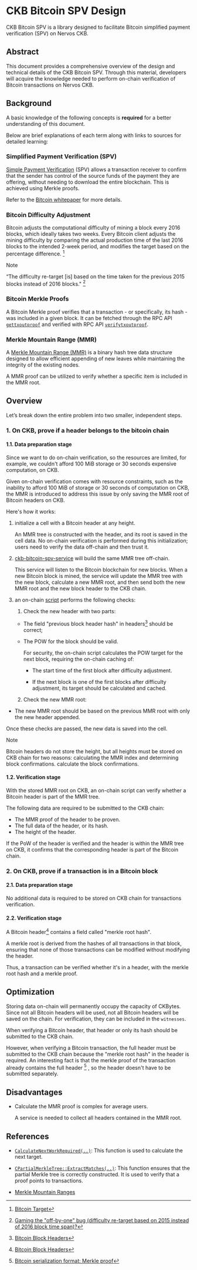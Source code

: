 # CKB Bitcoin SPV Design

CKB Bitcoin SPV is a library designed to facilitate Bitcoin simplified payment verification (SPV) on Nervos CKB.

## Abstract

This document provides a comprehensive overview of the design and technical details of the CKB Bitcoin SPV. Through this material, developers will acquire the knowledge needed to perform on-chain verification of Bitcoin transactions on Nervos CKB.

## Background

A basic knowledge of the following concepts is **required** for a better understanding of this document. 

Below are brief explanations of each term along with links to sources for detailed learning:

### Simplified Payment Verification (SPV)

[Simple Payment Verification][SPV] (SPV) allows a transaction receiver to confirm that the sender has control of the source funds of the payment they are offering, without needing to download the entire blockchain. This is achieved using Merkle proofs.

Refer to the [Bitcoin whitepaper](https://bitcoin.org/bitcoin.pdf) for more details.

### Bitcoin Difficulty Adjustment

Bitcoin adjusts the computational difficulty of mining a block every 2016 blocks, which ideally takes two weeks. Every Bitcoin client
adjusts the mining difficulty by comparing the actual production time of the last 2016 blocks to the intended 2-week period, and modifies the target based on the percentage difference. [^1]

> [!Note]
> “The difficulty re-target [is] based on the time taken for the previous 2015 blocks instead of 2016 blocks." [^2]

### Bitcoin Merkle Proofs

A Bitcoin Merkle proof verifies that a transaction - or specifically, its hash - was included in a given block. It can be fetched
through the RPC API [`gettxoutproof`] and verified with RPC API [`verifytxoutproof`].

### Merkle Mountain Range (MMR)

A [Merkle Mountain Range (MMR)][MMR] is a binary hash tree data structure designed to allow efficient appending of new leaves while
maintaining the integrity of the existing nodes. 

A MMR proof can be utilized to verify whether a specific item is included in the MMR root.

## Overview

Let’s break down the entire problem into two smaller, independent steps.

### 1. On CKB, prove if a header belongs to the bitcoin chain

#### 1.1. Data preparation stage

Since we want to do on-chain verification, so the resources are limited, for
example, we couldn't afford 100 MiB storage or 30 seconds expensive
computation, on CKB.

Given on-chain verification comes with resource constraints, such as the inability to afford 100 MiB of storage or 30 seconds of
computation on CKB, the MMR is introduced to address this issue by only saving the MMR root of Bitcoin headers on CKB.

Here's how it works:

1. initialize a cell with a Bitcoin header at any height.

   An MMR tree is constructed with the header, and its root is saved in the cell data.
   No on-chain verification is performed during this initialization; users need to verify the data off-chain and then trust it.

3. [ckb-bitcoin-spv-service](https://github.com/ckb-cell/ckb-bitcoin-spv-service) will build the same MMR tree off-chain.

   This service will listen to the Bitcoin blockchain for new blocks. When a new Bitcoin block is mined, the service will update the
   MMR tree with the new block, calculate a new MMR root, and then send both the new MMR root and the new block header to the CKB chain.

4. an on-chain [script](https://github.com/ckb-cell/ckb-bitcoin-spv-contracts/tree/master/contracts/ckb-bitcoin-spv-type-lock) performs the following checks:

   1) Check the new header with two parts:

    - The field "previous block header hash" in headers[^3] should be correct;

    - The POW for the block should be valid.

      For security, the on-chain script calculates the POW target for
      the next block, requiring the on-chain caching of:

      - The start time of the first block after difficulty adjustment.

      - If the next block is one of the first blocks after difficulty
        adjustment, its target should be calculated and cached.

    2) Check the new MMR root:

  - The new MMR root should be based on the previous MMR root with only the new header appended.

  Once these checks are passed, the new data is saved into the cell.

> [!NOTE]
> Bitcoin headers do not store the height,
> but all heights must be stored on CKB chain for two reasons:
> calculating the MMR index and determining block confirmations.
> calculate the block confirmations.

#### 1.2. Verification stage

With the stored MMR root on CKB, an on-chain script can verify whether a
Bitcoin header is part of the MMR tree.

The following data are required to be submitted to the CKB chain:
- The MMR proof of the header to be proven.
- The full data of the header, or its hash.
- The height of the header.

If the PoW of the header is verified and the header is within the MMR tree on CKB, it confirms that the corresponding header is part of
the Bitcoin chain.

### 2. On CKB, prove if a transaction is in a Bitcoin block

#### 2.1. Data preparation stage

No additional data is required to be stored on CKB chain for transactions
verification.

#### 2.2. Verification stage

A Bitcoin header[^3] contains a field called "merkle root hash".

A merkle root is derived from the hashes of all transactions in
that block, ensuring that none of those transactions can be modified without
modifying the header.

Thus, a transaction can be verified whether it's in a header, with the merkle root hash and a merkle proof.

## Optimization

Storing data on-chain will permanently occupy the capacity of CKBytes. Since not all Bitcoin headers will be used, not all Bitcoin
headers will be saved on the chain. For verification, they can be included in the `witnesses`.

When verifying a Bitcoin header, that header or only its hash should be submitted to the CKB chain. 

However, when verifying a Bitcoin transaction, the full header must be submitted to the CKB chain because the "merkle root hash" in the
header is required. An interesting fact is that the merkle proof of the transaction already contains the full header [^4] , so the
header doesn't have to be submitted separately.

## Disadvantages

- Calculate the MMR proof is complex for average users.

  A service is needed to collect all headers contained in the MMR root.

## References

- [`CalculateNextWorkRequired(..)`]: This function is used to calculate the next target.

- [`CPartialMerkleTree::ExtractMatches(..)`]: This function ensures that the partial Merkle tree is correctly constructed.
  It is used to verify that a proof points to transactions.

- [Merkle Mountain Ranges][MMR]

<!--

    Links

  -->

[^1]: [Bitcoin Target](https://en.bitcoin.it/wiki/Target)
[^2]: [Gaming the "off-by-one" bug (difficulty re-target based on 2015 instead of 2016 block time span)?](https://bitcoin.stackexchange.com/questions/1511)
[^3]: [Bitcoin Block Headers](https://developer.bitcoin.org/reference/block_chain.html#block-headers)
[^4]: [Bitcoin serialization format: Merkle proof](https://daniel.perez.sh/blog/2020/bitcoin-format/#merkle-proof)

[`gettxoutproof`]: https://developer.bitcoin.org/reference/rpc/gettxoutproof.html
[`verifytxoutproof`]: https://developer.bitcoin.org/reference/rpc/verifytxoutproof.html

[`CalculateNextWorkRequired(..)`]: https://github.com/bitcoin/bitcoin/blob/v26.0/src/pow.cpp#L49
[`CPartialMerkleTree::ExtractMatches(..)`]: https://github.com/bitcoin/bitcoin/blob/v26.0/src/merkleblock.cpp#L149

[SPV]: https://bitcoinwiki.org/wiki/simplified-payment-verification
[MMR]: https://github.com/opentimestamps/opentimestamps-server/blob/master/doc/merkle-mountain-range.md
